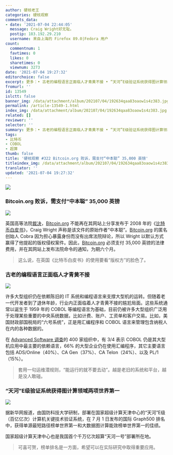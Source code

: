 ```yaml
---
author: 硬核老王
categories: 硬核观察
comments_data:
- date: '2021-07-04 22:44:05'
  message: Craig Wright好无耻。
  postip: 183.192.29.210
  username: 来自上海的 Firefox 89.0|Fedora 用户
count:
  commentnum: 1
  favtimes: 0
  likes: 0
  sharetimes: 0
  viewnum: 3273
date: '2021-07-04 19:27:32'
editorchoice: false
excerpt: 更多：• 古老的编程语言正面临人才青黄不接 • “天河”E级验证系统获得图计算领域两项世界第一
fromurl: ''
id: 13549
islctt: false
banner_img: /data/attachment/album/202107/04/192634qaa83oaow1s4z383.jpg
permalink: /article-13549-1.html
index_img: /data/attachment/album/202107/04/192634qaa83oaow1s4z383.jpg
related: []
reviewer: ''
selector: ''
summary: 更多：• 古老的编程语言正面临人才青黄不接 • “天河”E级验证系统获得图计算领域两项世界第一
tags:
- 比特币
- COBOL
- 超算
thumb: false
title: '硬核观察 #322 Bitcoin.org 败诉，需支付“中本聪” 35,000 英镑'
titleindex_img: /data/attachment/album/202107/04/192634qaa83oaow1s4z383.jpg
translator: ''
updated: '2021-07-04 19:27:32'
---
```


![](/data/attachment/album/202107/04/192634qaa83oaow1s4z383.jpg)


### Bitcoin.org 败诉，需支付“中本聪” 35,000 英镑


![](/data/attachment/album/202107/04/192722frz0exscjbcwv50b.jpg)


英国高等法院[裁决](https://markets.businessinsider.com/currencies/news/bitcoin-creator-satoshi-nakamoto-uk-court-cobra-copyright-craig-wright-2021-6)，[Bitcoin.org](http://bitcoin.org/) 不能再在其网站上分享发布于 2008 年的《[比特币白皮书](https://bitcoin.org/bitcoin.pdf)》，Craig Wright 声称是该文件的原始作者“中本聪”。[Bitcoin.org](http://bitcoin.org/) 的匿名创始人 Cobra 因为担心暴露身份而没有出席法院辩论，所以 Wright 以默认方式赢得了他提起的版权侵权案件。因此，[Bitcoin.org](http://bitcoin.org/) 必须支付 35,000 英镑的法律费用，并在其网站上发布法院命令的通知，为期六个月。



> 
> 这么说，在英国《比特币白皮书》的使用要看“版权方”的脸色了。
> 
> 
> 


### 古老的编程语言正面临人才青黄不接


![](/data/attachment/album/202107/04/192720kiay0jgdsj6rhhsd.jpg)


许多大型组织仍在依赖陈旧的 IT 系统和编程语言来支撑大型机的运转。但随着老一代开发者到了退休年龄，行业内正面临着人才青黄不接的尴尬局面。这些系统通常以诞生于 1959 年的 COBOL 等编程语言为基础，目前仍被许多大型组织广泛用于处理某些重要的中央系统数据，比如计费、账户、工资单和客户交易。比如，美国财政部国税局的“六号系统”，正是用汇编程序和 COBOL 语言来管理包含纳税人在内的各种数据的。


在 [Advanced Software 调查](https://modernsystems.oneadvanced.com/modernization2021/)的 400 家组织中，有 3/4 表示 COBOL 仍是其大型机应用中最主要的依赖语言，66% 的大型企业仍在使用汇编程序，其它主要语言包括 ADS/Online（40%）、CA Gen（37%）、CA Telon（24%）、以及 PL/1（15%）。



> 
> 套用一句运维潜规则，“能运行的就不要去动”。越是老旧的系统和平台，越是没人敢碰。
> 
> 
> 


### “天河”E级验证系统获得图计算领域两项世界第一


![](/data/attachment/album/202107/04/192726rr44nt58rpz2m84s.jpg)


据新华网报道，由国防科技大学研制，部署在国家超级计算天津中心的“天河”E级（百亿亿次）计算机关键技术验证系统，在 7 月 1 日发布的国际 Graph500 排名中，获得单源最短路径榜单世界第一和大数据图计算能效榜单世界第一的佳绩。


国家超级计算天津中心也是我国首个千万亿次超算“天河一号”部署所在地。



> 
> 可喜可贺，榜单排名是一方面，希望可以在实际研究中取得重要应用。
> 
> 
>